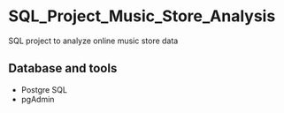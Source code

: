 # SQL_Project_Music_Store_Analysis

SQL project to analyze online music store data

## Database and tools
- Postgre SQL
- pgAdmin

